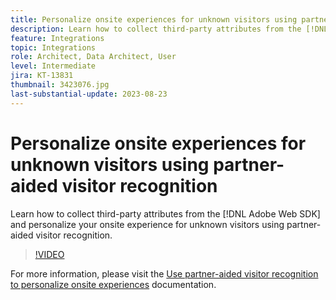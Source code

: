 ```yaml
---
title: Personalize onsite experiences for unknown visitors using partner-aided visitor recognition
description: Learn how to collect third-party attributes from the [!DNL Adobe Web SDK] and personalize your onsite experience for unknown visitors using partner-aided visitor recognition.
feature: Integrations
topic: Integrations
role: Architect, Data Architect, User
level: Intermediate
jira: KT-13831
thumbnail: 3423076.jpg
last-substantial-update: 2023-08-23
---
```

# Personalize onsite experiences for unknown visitors using partner-aided visitor recognition

Learn how to collect third-party attributes from the [!DNL Adobe Web SDK] and personalize your onsite experience for unknown visitors using partner-aided visitor recognition.

>[!VIDEO](https://video.tv.adobe.com/v/3423076/?quality=12&learn=on)

For  more information, please visit the [Use partner-aided visitor recognition to personalize onsite experiences](https://experienceleague.adobe.com/docs/experience-platform/rtcdp/use-cases/partner-data/onsite-personalization.html) documentation.

